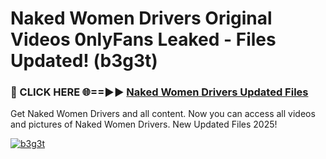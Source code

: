# Naked Women Drivers Original Videos 0nlyFans Leaked - Files Updated! (b3g3t)

<h3>🔴 CLICK HERE 🌐==►► <a href="https://tinyurl.com/up5wt9bj" rel="nofollow">Naked Women Drivers Updated Files</a></h3>

Get Naked Women Drivers and all content. Now you can access all videos and pictures of Naked Women Drivers. New Updated Files 2025!

[![b3g3t](https://i.imgur.com/ABiUzMV.gif)](https://tinyurl.com/up5wt9bj)
